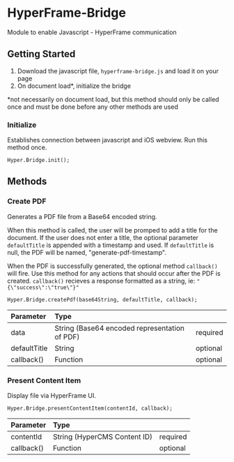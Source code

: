 # HyperFrame-Bridge
Module to enable Javascript - HyperFrame communication

## Getting Started
1. Download the javascript file, `hyperframe-bridge.js` and load it on your page
2. On document load*, initialize the bridge

*not necessarily on document load, but this method should only be called once and must be done before any other methods are used

### Initialize
Establishes connection between javascript and iOS webview.  Run this method once.
```
Hyper.Bridge.init();
```

## Methods

### Create PDF
Generates a PDF file from a Base64 encoded string.  

When this method is called, the user will be promped to add a title for the document.  If the user does not enter a title, the optional parameter `defaultTitle` is appended with a timestamp and used.  If `defaultTitle` is null, the PDF will be named, "generate-pdf-timestamp".

When the PDF is successfully generated, the optional method `callback()` will fire.  Use this method for any actions that should occur after the PDF is created.  `callback()` recieves a response formatted as a string, ie: `"{\"success\":\"true\"}"`
```
Hyper.Bridge.createPdf(base64String, defaultTitle, callback);
```
| Parameter    | Type                                          |          |
|:-------------|:----------------------------------------------|:---------|
| data         | String (Base64 encoded representation of PDF) | required |
| defaultTitle | String                                        | optional |
| callback()   | Function                                      | optional |


### Present Content Item
Display file via HyperFrame UI.  
```
Hyper.Bridge.presentContentItem(contentId, callback);
```
| Parameter    | Type                         |          |
|:-------------|:-----------------------------|:---------|
| contentId    | String (HyperCMS Content ID) | required |
| callback()   | Function                     | optional |
